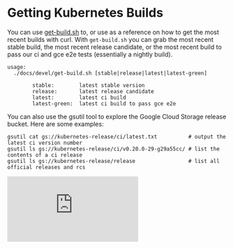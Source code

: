 # Getting Kubernetes Builds

You can use [get-build.sh](get-build.sh) to, or use as a reference on how to get the most recent builds with curl. With `get-build.sh` you can grab the most recent stable build, the most recent release candidate, or the most recent build to pass our ci and gce e2e tests (essentially a nightly build).

```
usage:
  ./docs/devel/get-build.sh [stable|release|latest|latest-green]

        stable:        latest stable version
        release:       latest release candidate
        latest:        latest ci build
        latest-green:  latest ci build to pass gce e2e
```

You can also use the gsutil tool to explore the Google Cloud Storage release bucket. Here are some examples:
```
gsutil cat gs://kubernetes-release/ci/latest.txt          # output the latest ci version number
gsutil ls gs://kubernetes-release/ci/v0.20.0-29-g29a55cc/ # list the contents of a ci release
gsutil ls gs://kubernetes-release/release                 # list all official releases and rcs
```


[![Analytics](https://kubernetes-site.appspot.com/UA-36037335-10/GitHub/docs/devel/getting-builds.md?pixel)]()
